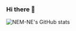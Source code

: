### Hi there 👋

![NEM-NE's GitHub stats](https://github-readme-stats.vercel.app/api?username=NEM-NE&show_icons=true&theme=highcontrast)

<!--
**NEM-NE/NEM-NE** is a ✨ _special_ ✨ repository because its `README.md` (this file) appears on your GitHub profile.

Here are some ideas to get you started:

- 🔭 I’m currently working on ...
- 🌱 I’m currently learning ...
- 👯 I’m looking to collaborate on ...
- 🤔 I’m looking for help with ...
- 💬 Ask me about ...
- 📫 How to reach me: ...
- 😄 Pronouns: ...
- ⚡ Fun fact: ...
-->
